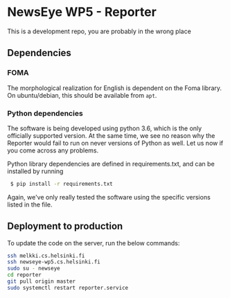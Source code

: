 # NewsEye WP5  - Reporter

This is a development repo, you are probably in the wrong place

## Dependencies

### FOMA

The morphological realization for English is dependent on the Foma library. On ubuntu/debian, this should be available
from `apt`.

### Python dependencies

The software is being developed using python 3.6, which is the only officially supported version. At the same time,
we see no reason why the Reporter would fail to run on never versions of Python as well. Let us now if you come
across any problems.

Python library dependencies are defined in requirements.txt, and can be installed by running
```bash
 $ pip install -r requirements.txt
```

Again, we've only really tested the software using the specific versions listed in the file.

## Deployment to production

To update the code on the server, run the below commands:
````sh
ssh melkki.cs.helsinki.fi
ssh newseye-wp5.cs.helsinki.fi
sudo su - newseye
cd reporter
git pull origin master
sudo systemctl restart reporter.service
````

